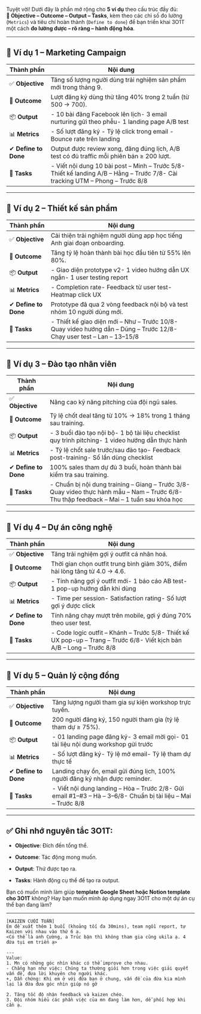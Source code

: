 
Tuyệt vời! Dưới đây là phần mở rộng cho **5 ví dụ** theo cấu trúc đầy đủ:  
**🎯 Objective – Outcome – Output – Tasks**, kèm theo các chỉ số đo lường (`Metrics`) và tiêu chí hoàn thành (`Define to done`) để bạn triển khai 3O1T một cách **đo lường được – rõ ràng – hành động hóa**.

---

## 🔸 **Ví dụ 1 – Marketing Campaign**

|Thành phần|Nội dung|
|---|---|
|✅ **Objective**|Tăng số lượng người dùng trải nghiệm sản phẩm mới trong tháng 9.|
|🎯 **Outcome**|Lượt đăng ký dùng thử tăng 40% trong 2 tuần (từ 500 → 700).|
|📦 **Output**|- 10 bài đăng Facebook lên lịch- 3 email nurturing gửi theo phễu- 1 landing page A/B test|
|📊 **Metrics**|- Số lượt đăng ký - Tỷ lệ click trong email - Bounce rate trên landing|
|✔ **Define to Done**|Output được review xong, đăng đúng lịch, A/B test có đủ traffic mỗi phiên bản ≥ 200 lượt.|
|🧩 **Tasks**|- Viết nội dung 10 bài post – Minh – Trước 5/8- Thiết kế landing A/B – Hằng – Trước 7/8- Cài tracking UTM – Phong – Trước 8/8|

---

## 🔸 **Ví dụ 2 – Thiết kế sản phẩm**

|Thành phần|Nội dung|
|---|---|
|✅ **Objective**|Cải thiện trải nghiệm người dùng app học tiếng Anh giai đoạn onboarding.|
|🎯 **Outcome**|Tăng tỷ lệ hoàn thành bài học đầu tiên từ 55% lên 80%.|
|📦 **Output**|- Giao diện prototype v2- 1 video hướng dẫn UX ngắn- 1 user testing report|
|📊 **Metrics**|- Completion rate- Feedback từ user test- Heatmap click UX|
|✔ **Define to Done**|Prototype đã qua 2 vòng feedback nội bộ và test nhóm 10 người dùng mới.|
|🧩 **Tasks**|- Thiết kế giao diện mới – Như – Trước 10/8- Quay video hướng dẫn – Dũng – Trước 12/8- Chạy user test – Lan – 13–15/8|

---

## 🔸 **Ví dụ 3 – Đào tạo nhân viên**

|Thành phần|Nội dung|
|---|---|
|✅ **Objective**|Nâng cao kỹ năng pitching của đội ngũ sales.|
|🎯 **Outcome**|Tỷ lệ chốt deal tăng từ 10% → 18% trong 1 tháng sau training.|
|📦 **Output**|- 3 buổi đào tạo nội bộ- 1 bộ tài liệu checklist quy trình pitching- 1 video hướng dẫn thực hành|
|📊 **Metrics**|- Tỷ lệ chốt sale trước/sau đào tạo- Feedback post-training- Số lần dùng checklist|
|✔ **Define to Done**|100% sales tham dự đủ 3 buổi, hoàn thành bài kiểm tra sau training.|
|🧩 **Tasks**|- Chuẩn bị nội dung training – Giang – Trước 3/8- Quay video thực hành mẫu – Nam – Trước 6/8- Thu thập feedback – Mai – 1 tuần sau khóa học|

---

## 🔸 **Ví dụ 4 – Dự án công nghệ**

|Thành phần|Nội dung|
|---|---|
|✅ **Objective**|Tăng trải nghiệm gợi ý outfit cá nhân hoá.|
|🎯 **Outcome**|Thời gian chọn outfit trung bình giảm 30%, điểm hài lòng tăng từ 4.0 → 4.6.|
|📦 **Output**|- Tính năng gợi ý outfit mới- 1 báo cáo AB test- 1 pop-up hướng dẫn khi dùng|
|📊 **Metrics**|- Time per session- Satisfaction rating- Số lượt gợi ý được click|
|✔ **Define to Done**|Tính năng chạy mượt trên mobile, gợi ý đúng 70% theo user test.|
|🧩 **Tasks**|- Code logic outfit – Khánh – Trước 5/8- Thiết kế UX pop-up – Trang – Trước 6/8- Viết kịch bản A/B – Long – Trước 8/8|

---

## 🔸 **Ví dụ 5 – Quản lý cộng đồng**

|Thành phần|Nội dung|
|---|---|
|✅ **Objective**|Tăng lượng người tham gia sự kiện workshop trực tuyến.|
|🎯 **Outcome**|200 người đăng ký, 150 người tham gia (tỷ lệ tham dự ≥ 75%).|
|📦 **Output**|- 01 landing page đăng ký- 3 email mời gọi- 01 tài liệu nội dung workshop gửi trước|
|📊 **Metrics**|- Số lượt đăng ký- Tỷ lệ mở email- Tỷ lệ tham dự thực tế|
|✔ **Define to Done**|Landing chạy ổn, email gửi đúng lịch, 100% người đăng ký nhận được reminder.|
|🧩 **Tasks**|- Viết nội dung landing – Hòa – Trước 2/8- Gửi email #1–#3 – Hà – 3–6/8- Chuẩn bị tài liệu – Mai – Trước 8/8|

---

## ✅ **Ghi nhớ nguyên tắc 3O1T:**

- **Objective**: Đích đến tổng thể.
    
- **Outcome**: Tác động mong muốn.
    
- **Output**: Thứ được tạo ra.
    
- **Tasks**: Hành động cụ thể để tạo ra output.
    

Bạn có muốn mình làm giúp **template Google Sheet hoặc Notion template cho 3O1T** không? Hay bạn muốn mình áp dụng ngay 3O1T cho một dự án cụ thể bạn đang làm?


---


```
[KAIZEN CUỐI TUẦN]  
Em đề xuất thêm 1 buổi (khoảng tối đa 30mins), team ngồi report, tự Kaizen với nhau vào thứ 6 ạ.  
<Có thể là anh Cường, a Trúc bận thì không tham gia cũng ukila ạ. 4 đứa tụi em triển ạ>  
  
---  
Value:  
1. Mn có những góc nhìn khác có thể improve cho nhau.  
- Chẳng hạn như việc: Chúng ta thường giỏi hơn trong việc giải quyết vấn đề, đưa lời khuyên cho người khác.  
+, Dẫn chứng: Khi em ở với đứa bạn ở chung, vấn đề của đứa kia mình lại là đứa đưa góc nhìn giúp nó gỡ  
  
2. Tăng tốc độ nhận feedback và kaizen chéo.  
3. Đội nhóm hiểu các phần việc của mn đang làm hơn, dễ phối hợp khi cần ạ.
```